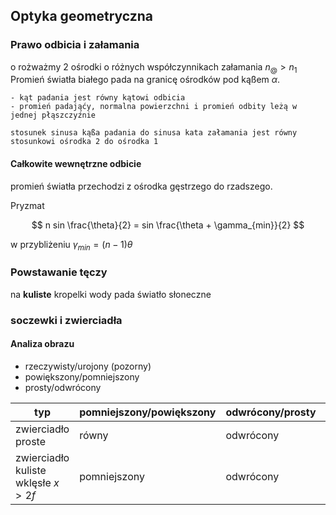 ## Optyka geometryczna

### Prawo odbicia i załamania
o
rożważmy 2 ośrodki o różnych współczynnikach załamania $n_@ > n_1$
Promień światła białego pada na granicę ośrodków pod kąßem $\alpha$.

```{admonition} Prawo odbicia
- kąt padania jest równy kątowi odbicia
- promień padająćy, normalna powierzchni i promień odbity leżą w jednej płąszczyźnie
```

```{admonition} prawo załamania
stosunek sinusa kąßa padania do sinusa kata załamania jest równy stosunkowi ośrodka 2 do ośrodka 1
```

#### Całkowite wewnętrzne odbicie

promień światła przechodzi z ośrodka gęstrzego do rzadszego.

$$$$ Pryzmat

$$
n sin \frac{\theta}{2} = sin \frac{\theta + \gamma_{min}}{2}
$$

w przybliżeniu $\gamma_{min} = (n-1)\theta$

### Powstawanie tęczy

na **kuliste** kropelki wody pada światło słoneczne


### soczewki i zwierciadła
#### Analiza obrazu

- rzeczywisty/urojony (pozorny)
- powiększony/pomniejszony
- prosty/odwrócony

| typ | pomniejszony/powiększony | odwrócony/prosty | rzeczywisty/urojony | notatki |
|-----|--------------------------|------------------|---------------------|---------|
| zwierciadło proste | równy | odwrócony | urojony  |  |
| zwierciadło kuliste wklęsłe $x>2f$ | pomniejszony | odwrócony | rzeczywisty | $f = \frac{r}{2}$ 
